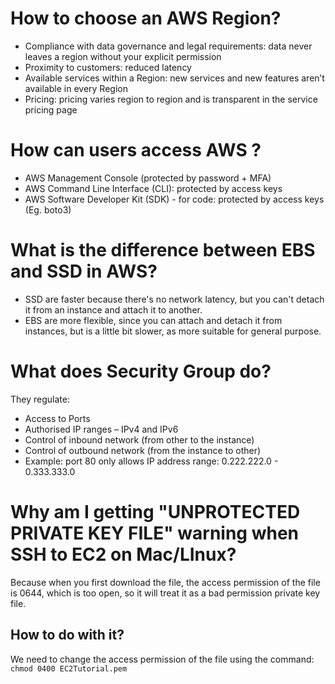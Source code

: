 # How to choose an AWS Region?
- Compliance with  data  governance  and  legal requirements:  data  never  leaves  a  region  without your  explicit  permission 
- Proximity to  customers:  reduced  latency
- Available  services within  a  Region:  new  services and  new  features  aren’t  available  in  every  Region
- Pricing:  pricing  varies  region  to  region  and  is transparent  in  the  service  pricing  page

# How can users access AWS ?
- AWS Management Console (protected by password + MFA)
- AWS Command Line Interface (CLI): protected by access keys
- AWS Software Developer Kit (SDK) - for code: protected by access keys (Eg. boto3)

# What is the difference between EBS and SSD in AWS?
- SSD are faster because there's no network latency, but you can't detach it from an instance and attach it to another. 
- EBS are more flexible, since you can attach and detach it from instances, but is a little bit slower, as more suitable for general purpose.

# What does Security Group do?
They regulate:
- Access to Ports
- Authorised IP ranges – IPv4 and IPv6
- Control of inbound network (from other to the instance)
- Control of outbound network (from the instance to other)
- Example: port 80 only allows IP address range: 0.222.222.0 - 0.333.333.0

# Why am I getting "UNPROTECTED PRIVATE KEY FILE" warning when SSH to EC2 on Mac/LInux?
Because when you first download the file, the access permission of the file is 0644, which is too open, so it will treat it as a bad permission private key file.   
## How to do with it?
We need to change the access permission of the file using the command:
`chmod 0400 EC2Tutorial.pem`
